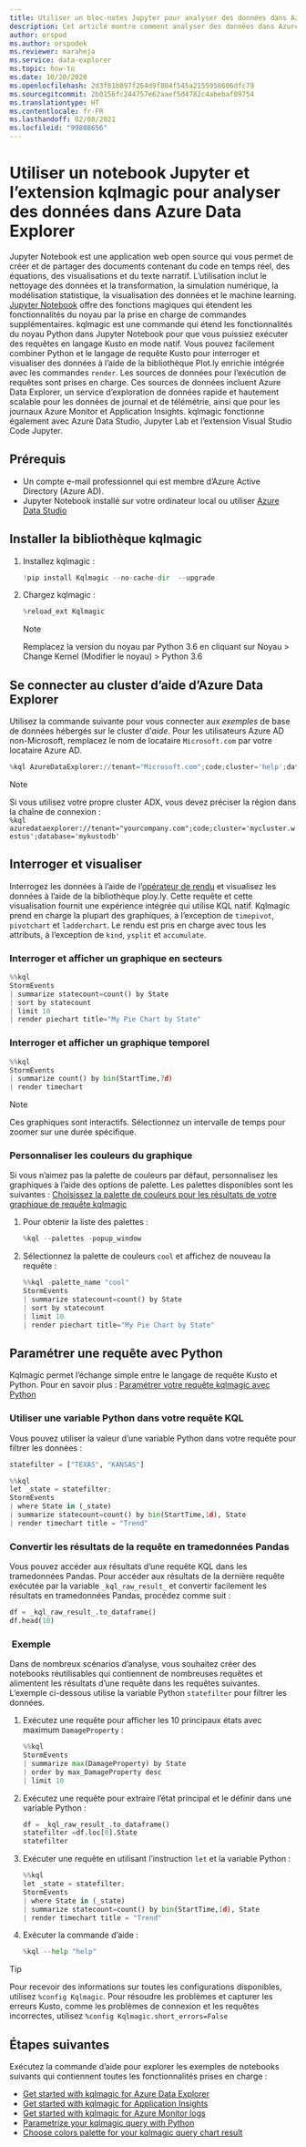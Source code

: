 ```yaml
---
title: Utiliser un bloc-notes Jupyter pour analyser des données dans Azure Data Explorer
description: Cet article montre comment analyser des données dans Azure Data Explorer à l’aide d’un notebook Jupyter et de l’extension kqlmagic.
author: orspod
ms.author: orspodek
ms.reviewer: maraheja
ms.service: data-explorer
ms.topic: how-to
ms.date: 10/20/2020
ms.openlocfilehash: 2d3f81b897f264d9f804f545a2155958606dfc79
ms.sourcegitcommit: 2b0156fc244757e62aaef5d4782c4abebaf09754
ms.translationtype: HT
ms.contentlocale: fr-FR
ms.lasthandoff: 02/08/2021
ms.locfileid: "99808656"
---
```

# <a name="use-a-jupyter-notebook-and-kqlmagic-extension-to-analyze-data-in-azure-data-explorer"></a>Utiliser un notebook Jupyter et l’extension kqlmagic pour analyser des données dans Azure Data Explorer

Jupyter Notebook est une application web open source qui vous permet de créer et de partager des documents contenant du code en temps réel, des équations, des visualisations et du texte narratif. L’utilisation inclut le nettoyage des données et la transformation, la simulation numérique, la modélisation statistique, la visualisation des données et le machine learning.
[Jupyter Notebook](https://jupyter.org/) offre des fonctions magiques qui étendent les fonctionnalités du noyau par la prise en charge de commandes supplémentaires. kqlmagic est une commande qui étend les fonctionnalités du noyau Python dans Jupyter Notebook pour que vous puissiez exécuter des requêtes en langage Kusto en mode natif. Vous pouvez facilement combiner Python et le langage de requête Kusto pour interroger et visualiser des données à l’aide de la bibliothèque Plot.ly enrichie intégrée avec les commandes `render`. Les sources de données pour l’exécution de requêtes sont prises en charge. Ces sources de données incluent Azure Data Explorer, un service d’exploration de données rapide et hautement scalable pour les données de journal et de télémétrie, ainsi que pour les journaux Azure Monitor et Application Insights. kqlmagic fonctionne également avec Azure Data Studio, Jupyter Lab et l’extension Visual Studio Code Jupyter.

## <a name="prerequisites"></a>Prérequis

- Un compte e-mail professionnel qui est membre d’Azure Active Directory (Azure AD).
- Jupyter Notebook installé sur votre ordinateur local ou utiliser [Azure Data Studio](/sql/azure-data-studio/notebooks/notebooks-kqlmagic)

## <a name="install-kqlmagic-library"></a>Installer la bibliothèque kqlmagic

1. Installez kqlmagic :

    ```python
    !pip install Kqlmagic --no-cache-dir  --upgrade
    ```

1. Chargez kqlmagic :

    ```python
    %reload_ext Kqlmagic
    ```
    > [!NOTE]
    > Remplacez la version du noyau par Python 3.6 en cliquant sur Noyau > Change Kernel (Modifier le noyau) > Python 3.6
    
## <a name="connect-to-the-azure-data-explorer-help-cluster"></a>Se connecter au cluster d’aide d’Azure Data Explorer

Utilisez la commande suivante pour vous connecter aux *exemples* de base de données hébergés sur le cluster d’*aide*. Pour les utilisateurs Azure AD non-Microsoft, remplacez le nom de locataire `Microsoft.com` par votre locataire Azure AD.

```python
%kql AzureDataExplorer://tenant="Microsoft.com";code;cluster='help';database='Samples'
```

> [!Note]
> Si vous utilisez votre propre cluster ADX, vous devez préciser la région dans la chaîne de connexion :   
   ```%kql azuredataexplorer://tenant="yourcompany.com";code;cluster='mycluster.westus';database='mykustodb'```

## <a name="query-and-visualize"></a>Interroger et visualiser

Interrogez les données à l’aide de l’[opérateur de rendu](kusto/query/renderoperator.md) et visualisez les données à l’aide de la bibliothèque ploy.ly. Cette requête et cette visualisation fournit une expérience intégrée qui utilise KQL natif. Kqlmagic prend en charge la plupart des graphiques, à l’exception de `timepivot`, `pivotchart` et `ladderchart`. Le rendu est pris en charge avec tous les attributs, à l’exception de `kind`, `ysplit` et `accumulate`. 

### <a name="query-and-render-piechart"></a>Interroger et afficher un graphique en secteurs

```python
%%kql
StormEvents
| summarize statecount=count() by State
| sort by statecount 
| limit 10
| render piechart title="My Pie Chart by State"
```

### <a name="query-and-render-timechart"></a>Interroger et afficher un graphique temporel

```python
%%kql
StormEvents
| summarize count() by bin(StartTime,7d)
| render timechart
```

> [!NOTE]
> Ces graphiques sont interactifs. Sélectionnez un intervalle de temps pour zoomer sur une durée spécifique.

### <a name="customize-the-chart-colors"></a>Personnaliser les couleurs du graphique

Si vous n’aimez pas la palette de couleurs par défaut, personnalisez les graphiques à l’aide des options de palette. Les palettes disponibles sont les suivantes : [Choisissez la palette de couleurs pour les résultats de votre graphique de requête kqlmagic](https://mybinder.org/v2/gh/Microsoft/jupyter-kqlmagic/master?filepath=notebooks%2FColorYourCharts.ipynb)

1. Pour obtenir la liste des palettes :

    ```python
    %kql --palettes -popup_window
    ```

1. Sélectionnez la palette de couleurs `cool` et affichez de nouveau la requête :

    ```python
    %%kql -palette_name "cool"
    StormEvents
    | summarize statecount=count() by State
    | sort by statecount
    | limit 10
    | render piechart title="My Pie Chart by State"
    ```

## <a name="parameterize-a-query-with-python"></a>Paramétrer une requête avec Python

Kqlmagic permet l’échange simple entre le langage de requête Kusto et Python. Pour en savoir plus : [Paramétrer votre requête kqlmagic avec Python](https://mybinder.org/v2/gh/Microsoft/jupyter-Kqlmagic/master?filepath=notebooks%2FParametrizeYourQuery.ipynb)

### <a name="use-a-python-variable-in-your-kql-query"></a>Utiliser une variable Python dans votre requête KQL

Vous pouvez utiliser la valeur d’une variable Python dans votre requête pour filtrer les données :

```python
statefilter = ["TEXAS", "KANSAS"]
```

```python
%%kql
let _state = statefilter;
StormEvents 
| where State in (_state) 
| summarize statecount=count() by bin(StartTime,1d), State
| render timechart title = "Trend"
```

### <a name="convert-query-results-to-pandas-dataframe"></a>Convertir les résultats de la requête en tramedonnées Pandas

Vous pouvez accéder aux résultats d’une requête KQL dans les tramedonnées Pandas. Pour accéder aux résultats de la dernière requête exécutée par la variable `_kql_raw_result_` et convertir facilement les résultats en tramedonnées Pandas, procédez comme suit :

```python
df = _kql_raw_result_.to_dataframe()
df.head(10)
```

### <a name="example"></a> Exemple

Dans de nombreux scénarios d’analyse, vous souhaitez créer des notebooks réutilisables qui contiennent de nombreuses requêtes et alimentent les résultats d’une requête dans les requêtes suivantes. L’exemple ci-dessous utilise la variable Python `statefilter` pour filtrer les données.

1. Exécutez une requête pour afficher les 10 principaux états avec maximum `DamageProperty` :

    ```python
    %%kql
    StormEvents
    | summarize max(DamageProperty) by State
    | order by max_DamageProperty desc
    | limit 10
    ```

1. Exécutez une requête pour extraire l’état principal et le définir dans une variable Python :

    ```python
    df = _kql_raw_result_.to_dataframe()
    statefilter =df.loc[0].State
    statefilter
    ```

1. Exécuter une requête en utilisant l’instruction `let` et la variable Python :

    ```python
    %%kql
    let _state = statefilter;
    StormEvents 
    | where State in (_state)
    | summarize statecount=count() by bin(StartTime,1d), State
    | render timechart title = "Trend"
    ```

1. Exécuter la commande d’aide :

    ```python
    %kql --help "help"
    ```

> [!TIP]
> Pour recevoir des informations sur toutes les configurations disponibles, utilisez `%config Kqlmagic`. Pour résoudre les problèmes et capturer les erreurs Kusto, comme les problèmes de connexion et les requêtes incorrectes, utilisez `%config Kqlmagic.short_errors=False`

## <a name="next-steps"></a>Étapes suivantes

Exécutez la commande d’aide pour explorer les exemples de notebooks suivants qui contiennent toutes les fonctionnalités prises en charge :
- [Get started with kqlmagic for Azure Data Explorer](https://mybinder.org/v2/gh/Microsoft/jupyter-kqlmagic/master?filepath=notebooks%2FQuickStart.ipynb) 
- [Get started with kqlmagic for Application Insights](https://mybinder.org/v2/gh/Microsoft/jupyter-kqlmagic/master?filepath=notebooks%2FQuickStartAI.ipynb) 
- [Get started with kqlmagic for Azure Monitor logs](https://mybinder.org/v2/gh/Microsoft/jupyter-kqlmagic/master?filepath=notebooks%2FQuickStartLA.ipynb) 
- [Parametrize your kqlmagic query with Python](https://mybinder.org/v2/gh/Microsoft/jupyter-kqlmagic/master?filepath=notebooks%2FParametrizeYourQuery.ipynb) 
- [Choose colors palette for your kqlmagic query chart result](https://mybinder.org/v2/gh/Microsoft/jupyter-kqlmagic/master?filepath=notebooks%2FColorYourCharts.ipynb)
